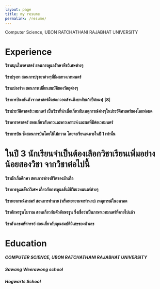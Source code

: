 ```yaml
---
layout: page
title: my resume
permalink: /resume/
---
```

Computer Science, UBON RATCHATHANI RAJABHAT UNIVERSITY

# Experience
#### วิชาสมุนไพรศาสตร์ สอนการดูแลรักษาพืชวิเศษต่างๆ
#### วิชาปรุงยา สอนการปรุงยาต่างๆที่มีผลทางเวทมนตร์
#### วิชาแปลงร่าง สอนการเปลี่ยนสมบัติของวัตถุต่างๆ
#### วิชาการป้องกันตัวจากศาสตร์มืดฮอกวอตส์จนถึงบทสิบเก้าปีต่อมา) [8]
#### วิชาประวัติศาสตร์เวทมนตร์ เป็นวิชาที่น่าเบื่อเกี่ยวกับเหตุการณ์ต่างๆในประวัติศาสตร์ของโลกพ่อมด
#### วิชาดาราศาสตร์ สอนเกี่ยวกับดาวและดาวเคราะห์ และผลที่มีต่อเวทมนตร์
#### วิชาการบิน ซึ่งสอนการบินโดยใช้ไม้กวาด โดยจะเรียนเฉพาะในปี 1 เท่านั้น

  #  ในปี 3 นักเรียนจำเป็นต้องเลือกวิชาเรียนเพิ่มอย่างน้อยสองวิชา จากวิชาต่อไปนี้
#### วิชามักเกิ้ลศึกษา สอนการดำรงชีวิตของมักเกิ้ล
#### วิชาการดูแลสัตว์วิเศษ เกี่ยวกับการดูแลสิ่งมีชีวิตเวทมนตร์ต่างๆ
#### วิชาพยากรณ์ศาสตร์ สอนการทำนาย (หรือพยายามจะทำนาย) เหตุการณ์ในอนาคต
#### วิชาอักษรรูนโบราณ สอนเกี่ยวกับตัวอักษรรูน ซึ่งเชื่อว่าเป็นภาษาเวทมนตร์ที่ตายไปแล้ว
#### วิชาตัวเลขมหัศจรรย์ สอนเกี่ยวกับคุณสมบัติวิเศษของตัวเลข

# Education
##### COMPUTER SCIENCE, UBON RATCHATHANI RAJABHAT UNIVERSITY
##### Sawang Weerawong school
##### Hogwarts School
